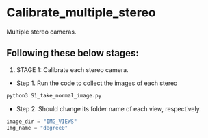 # Calibrate_multiple_stereo
Multiple stereo cameras.
## Following these below stages:
1. STAGE 1: Calibrate each stereo camera.
* Step 1. Run the code to collect the images of each stereo
```bash
python3 S1_take_normal_image.py
```
* Step 2. Should change its folder name of each view, respectively.
```python
image_dir = "IMG_VIEWS"
Img_name = "degree0"
```
